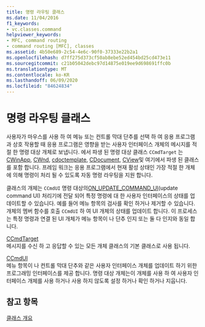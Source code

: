 ```yaml
---
title: 명령 라우팅 클래스
ms.date: 11/04/2016
f1_keywords:
- vc.classes.command
helpviewer_keywords:
- MFC, command routing
- command routing [MFC], classes
ms.assetid: 4b50e689-2c54-4e6c-90f0-37333e22b2a1
ms.openlocfilehash: d7ff275d373cf50ab8ebe52ed454bd25cd473e11
ms.sourcegitcommit: c21b05042debc97d14875e019ee9d698691ffc0b
ms.translationtype: MT
ms.contentlocale: ko-KR
ms.lasthandoff: 06/09/2020
ms.locfileid: "84624834"
---
```

# <a name="command-routing-classes"></a>명령 라우팅 클래스

사용자가 마우스를 사용 하 여 메뉴 또는 컨트롤 막대 단추를 선택 하 여 응용 프로그램과 상호 작용할 때 응용 프로그램은 영향을 받는 사용자 인터페이스 개체의 메시지를 적절 한 명령 대상 개체로 보냅니다. 에서 파생 된 명령 대상 클래스 `CCmdTarget` 는 [CWinApp](reference/cwinapp-class.md), [CWnd](reference/cwnd-class.md), [cdoctemplate](reference/cdoctemplate-class.md), [CDocument](reference/cdocument-class.md), [CView](reference/cview-class.md)및 여기에서 파생 된 클래스를 포함 합니다. 프레임 워크는 응용 프로그램에서 현재 활성 상태인 가장 적절 한 개체에 의해 명령이 처리 될 수 있도록 자동 명령 라우팅을 지원 합니다.

클래스의 개체는 `CCmdUI` 명령 대상의[ON_UPDATE_COMMAND_UI](reference/message-map-macros-mfc.md#on_update_command_ui)(update command UI) 처리기에 전달 되어 특정 명령에 대 한 사용자 인터페이스의 상태를 업데이트할 수 있습니다. 예를 들어 메뉴 항목의 검사를 확인 하거나 제거할 수 있습니다. 개체의 멤버 함수를 호출 `CCmdUI` 하 여 UI 개체의 상태를 업데이트 합니다. 이 프로세스는 특정 명령과 연결 된 UI 개체가 메뉴 항목이 나 단추 인지 또는 둘 다 인지와 동일 합니다.

[CCmdTarget](reference/ccmdtarget-class.md)<br/>
메시지를 수신 하 고 응답할 수 있는 모든 개체 클래스의 기본 클래스로 사용 됩니다.

[CCmdUI](reference/ccmdui-class.md)<br/>
메뉴 항목이 나 컨트롤 막대 단추와 같은 사용자 인터페이스 개체를 업데이트 하기 위한 프로그래밍 인터페이스를 제공 합니다. 명령 대상 개체는이 개체를 사용 하 여 사용자 인터페이스 개체를 사용 하거나 사용 하지 않도록 설정 하거나 확인 하거나 지웁니다.

## <a name="see-also"></a>참고 항목

[클래스 개요](class-library-overview.md)
